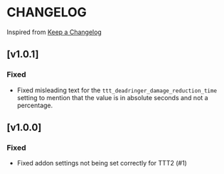 # CHANGELOG

Inspired from [Keep a Changelog](https://keepachangelog.com/en/1.0.0/)

## [v1.0.1]
### Fixed
- Fixed misleading text for the `ttt_deadringer_damage_reduction_time` setting to mention that the value is in absolute seconds and not a percentage.

## [v1.0.0]
### Fixed
- Fixed addon settings not being set correctly for TTT2 (#1)
